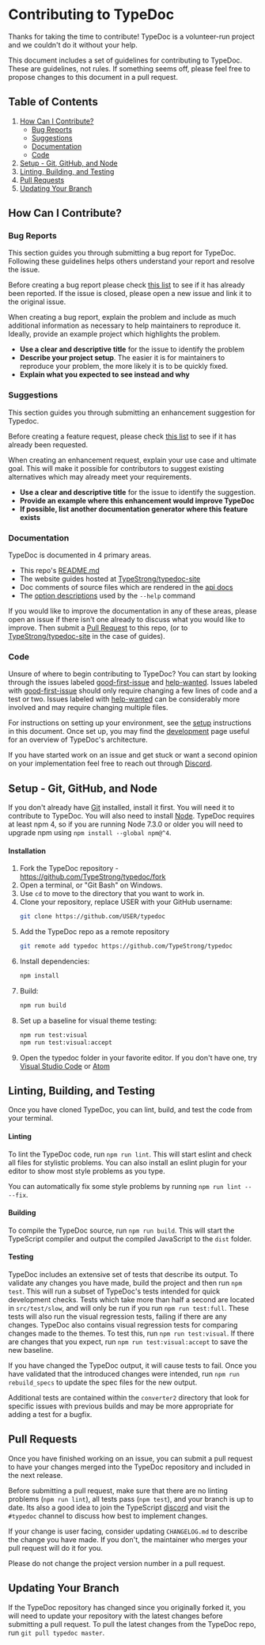 # Contributing to TypeDoc

Thanks for taking the time to contribute! TypeDoc is a volunteer-run project and we couldn't do it without your help.

This document includes a set of guidelines for contributing to TypeDoc. These are guidelines, not rules. If something seems off, please feel free to propose changes to this document in a pull request.

## Table of Contents

1. [How Can I Contribute?](#how-can-i-contribute)
    - [Bug Reports](#bug-reports)
    - [Suggestions](#suggestions)
    - [Documentation](#documentation)
    - [Code](#code)
1. [Setup - Git, GitHub, and Node](#setup---git-github-and-node)
1. [Linting, Building, and Testing](#linting-building-and-testing)
1. [Pull Requests](#pull-requests)
1. [Updating Your Branch](#updating-your-branch)

## How Can I Contribute?

### Bug Reports

This section guides you through submitting a bug report for TypeDoc. Following these guidelines helps others understand your report and resolve the issue.

Before creating a bug report please check [this list][bugs] to see if it has already been reported. If the issue is closed, please open a new issue and link it to the original issue.

When creating a bug report, explain the problem and include as much additional information as necessary to help maintainers to reproduce it. Ideally, provide an example project which highlights the problem.

-   **Use a clear and descriptive title** for the issue to identify the problem
-   **Describe your project setup**. The easier it is for maintainers to reproduce your problem, the more likely it is to be quickly fixed.
-   **Explain what you expected to see instead and why**

### Suggestions

This section guides you through submitting an enhancement suggestion for Typedoc.

Before creating a feature request, please check [this list][suggestions] to see if it has already been requested.

When creating an enhancement request, explain your use case and ultimate goal. This will make it possible for contributors to suggest existing alternatives which may already meet your requirements.

-   **Use a clear and descriptive title** for the issue to identify the suggestion.
-   **Provide an example where this enhancement would improve TypeDoc**
-   **If possible, list another documentation generator where this feature exists**

### Documentation

TypeDoc is documented in 4 primary areas.

-   This repo's [README.md](https://github.com/TypeStrong/typedoc/blob/master/README.md)
-   The website guides hosted at [TypeStrong/typedoc-site](https://github.com/TypeStrong/typedoc-site/)
-   Doc comments of source files which are rendered in the [api docs](https://typedoc.org/api/)
-   The [option descriptions](https://github.com/TypeStrong/typedoc/blob/ce0654295698e2bb2badf5f93d388bd977da3c46/src/lib/application.ts#L66) used by the `--help` command

If you would like to improve the documentation in any of these areas, please open an issue if there isn't one already to discuss what you would like to improve. Then submit a [Pull Request](#pull-requests) to this repo, (or to [TypeStrong/typedoc-site](https://github.com/TypeStrong/typedoc-site/) in the case of guides).

### Code

Unsure of where to begin contributing to TypeDoc? You can start by looking through the issues labeled [good-first-issue] and [help-wanted]. Issues labeled with [good-first-issue] should only require changing a few lines of code and a test or two. Issues labeled with [help-wanted] can be considerably more involved and may require changing multiple files.

For instructions on setting up your environment, see the [setup](#setup---git-github-and-node) instructions in this document.
Once set up, you may find the [development](https://typedoc.org/guides/development/) page useful for an overview of TypeDoc's architecture.

If you have started work on an issue and get stuck or want a second opinion on your implementation feel free to reach out through [Discord].

## Setup - Git, GitHub, and Node

If you don't already have [Git] installed, install it first. You will need it to contribute to TypeDoc. You will also need to install [Node]. TypeDoc requires at least npm 4, so if you are running Node 7.3.0 or older you will need to upgrade npm using `npm install --global npm@^4`.

#### Installation

1. Fork the TypeDoc repository - https://github.com/TypeStrong/typedoc/fork
1. Open a terminal, or "Git Bash" on Windows.
1. Use `cd` to move to the directory that you want to work in.
1. Clone your repository, replace USER with your GitHub username:
    ```bash
    git clone https://github.com/USER/typedoc
    ```
1. Add the TypeDoc repo as a remote repository
    ```bash
    git remote add typedoc https://github.com/TypeStrong/typedoc
    ```
1. Install dependencies:
    ```bash
    npm install
    ```
1. Build:
    ```bash
    npm run build
    ```
1. Set up a baseline for visual theme testing:
    ```bash
    npm run test:visual
    npm run test:visual:accept
    ```
1. Open the typedoc folder in your favorite editor. If you don't have one, try [Visual Studio Code][vscode] or [Atom]

## Linting, Building, and Testing

Once you have cloned TypeDoc, you can lint, build, and test the code from your terminal.

#### Linting

To lint the TypeDoc code, run `npm run lint`. This will start eslint and check all files for stylistic problems. You can also install an eslint plugin for your editor to show most style problems as you type.

You can automatically fix some style problems by running `npm run lint -- --fix`.

#### Building

To compile the TypeDoc source, run `npm run build`. This will start the TypeScript compiler and output the compiled JavaScript to the `dist` folder.

#### Testing

TypeDoc includes an extensive set of tests that describe its output. To validate any changes you have made, build the project and then run `npm test`.
This will run a subset of TypeDoc's tests intended for quick development checks.
Tests which take more than half a second are located in `src/test/slow`, and will only be run if you run `npm run test:full`.
These tests will also run the visual regression tests, failing if there are any changes.
TypeDoc also contains visual regression tests for comparing changes made to the themes. To test this, run `npm run test:visual`. If there are changes that you expect, run `npm run test:visual:accept` to save the new baseline.

If you have changed the TypeDoc output, it will cause tests to fail. Once you have validated that the introduced changes were intended, run `npm run rebuild_specs` to update the spec files for the new output.

Additional tests are contained within the `converter2` directory that look for specific issues with previous
builds and may be more appropriate for adding a test for a bugfix.

## Pull Requests

Once you have finished working on an issue, you can submit a pull request to have your changes merged into the TypeDoc repository and included in the next release.

Before submitting a pull request, make sure that there are no linting problems (`npm run lint`), all tests pass (`npm test`), and your branch is up to date. Its also a good idea to join the TypeScript [discord] and visit the `#typedoc` channel to discuss how best to implement changes.

If your change is user facing, consider updating `CHANGELOG.md` to describe the change you have made. If you don't, the maintainer who merges your pull request will do it for you.

Please do not change the project version number in a pull request.

## Updating Your Branch

If the TypeDoc repository has changed since you originally forked it, you will need to update your repository with the latest changes before submitting a pull request. To pull the latest changes from the TypeDoc repo, run `git pull typedoc master`.

[bugs]: https://github.com/TypeStrong/typedoc/labels/bug
[suggestions]: https://github.com/TypeStrong/typedoc/labels/enhancement
[good-first-issue]: https://github.com/TypeStrong/typedoc/labels/good%20first%20issue
[help-wanted]: https://github.com/TypeStrong/typedoc/labels/help%20wanted
[discord]: https://discord.com/invite/typescript
[github]: https://github.com
[git]: https://git-scm.com
[node]: https://nodejs.org/en/
[vscode]: https://code.visualstudio.com/
[atom]: https://atom.io/
